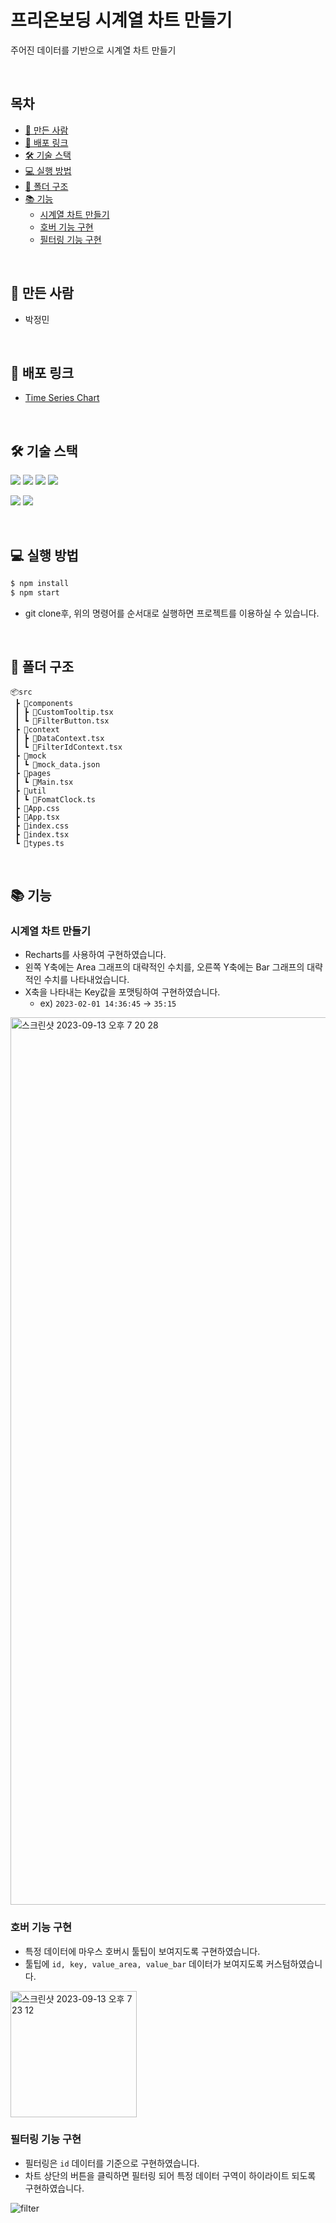# 프리온보딩 시계열 차트 만들기

주어진 데이터를 기반으로 시계열 차트 만들기

<br />

## 목차

- [🐼 만든 사람](#-만든-사람)
- [🔗 배포 링크](#-배포-링크)
- [🛠️ 기술 스택](#-기술-스택)
- [💻 실행 방법](#-실행-방법)
- [📂 폴더 구조](#-폴더-구조)
- [📚 기능](#-기능)
  - [시계열 차트 만들기](#시계열-차트-만들기)
  - [호버 기능 구현](#호버-기능-구현)
  - [필터링 기능 구현](#필터링-기능-구현)

<br />

## 🐼 만든 사람

- 박정민

<br />

## 🔗 배포 링크

- [Time Series Chart](https://pre-time-series-chart.netlify.app/)

<br />

## 🛠️ 기술 스택

<img src="https://img.shields.io/badge/React-61DAFB?style=flat&logo=react&logoColor=black"> <img src="https://img.shields.io/badge/TypeScript-3178C6?style=flat&logo=typescript&logoColor=white"> <img src="https://img.shields.io/badge/Styled Components-DB7093?style=flat&logo=styled-components&logoColor=white"> <img src="https://img.shields.io/badge/React Router-CA4245?style=flat&logo=react router&logoColor=white">

<img src="https://img.shields.io/badge/ESlint-4B32C3?style=flat&logo=eslint&logoColor=white"> <img src="https://img.shields.io/badge/Prettier-F7B93E?style=flat&logo=prettier&logoColor=black">

<br />

## 💻 실행 방법

```zsh
$ npm install
$ npm start
```

- git clone후, 위의 명령어를 순서대로 실행하면 프로젝트를 이용하실 수 있습니다.

<br />

## 📂 폴더 구조

```
📦src
 ┣ 📂components
 ┃ ┣ 📜CustomTooltip.tsx
 ┃ ┗ 📜FilterButton.tsx
 ┣ 📂context
 ┃ ┣ 📜DataContext.tsx
 ┃ ┗ 📜FilterIdContext.tsx
 ┣ 📂mock
 ┃ ┗ 📜mock_data.json
 ┣ 📂pages
 ┃ ┗ 📜Main.tsx
 ┣ 📂util
 ┃ ┗ 📜FomatClock.ts
 ┣ 📜App.css
 ┣ 📜App.tsx
 ┣ 📜index.css
 ┣ 📜index.tsx
 ┗ 📜types.ts
```

<br />

## 📚 기능

### 시계열 차트 만들기

- Recharts를 사용하여 구현하였습니다.
- 왼쪽 Y축에는 Area 그래프의 대략적인 수치를, 오른쪽 Y축에는 Bar 그래프의 대략적인 수치를 나타내었습니다.
- X축을 나타내는 Key값을 포맷팅하여 구현하였습니다.
  - ex) `2023-02-01 14:36:45` -> `35:15`

<img width="1420" alt="스크린샷 2023-09-13 오후 7 20 28" src="https://github.com/plou102/pre-onboarding-12th-2/assets/107393773/3eed5d57-5418-431e-aacd-f1b01459858c">

<br />

### 호버 기능 구현

- 특정 데이터에 마우스 호버시 툴팁이 보여지도록 구현하였습니다.
- 툴팁에 `id, key, value_area, value_bar` 데이터가 보여지도록 커스텀하였습니다.

<img width="202" alt="스크린샷 2023-09-13 오후 7 23 12" src="https://github.com/plou102/pre-onboarding-12th-2/assets/107393773/d8312b95-5bac-4f61-a2d5-21ce3b50e882">

<br />

### 필터링 기능 구현

- 필터링은 `id` 데이터를 기준으로 구현하였습니다.
- 차트 상단의 버튼을 클릭하면 필터링 되어 특정 데이터 구역이 하이라이트 되도록 구현하였습니다.

![filter](https://github.com/plou102/pre-onboarding-12th-2/assets/107393773/75c3e8b6-4bb1-4a5f-98ac-683a70ad45fe)
